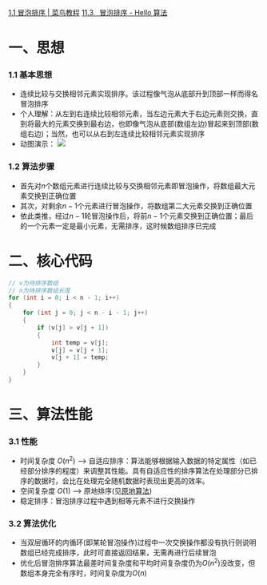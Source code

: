 [1.1 冒泡排序 | 菜鸟教程](https://www.runoob.com/w3cnote/bubble-sort.html)
[11.3   冒泡排序 - Hello 算法](https://www.hello-algo.com/chapter_sorting/bubble_sort/)

# 一、思想

### 1.1 基本思想

- 连续比较与交换相邻元素实现排序。该过程像气泡从底部升到顶部一样而得名冒泡排序
- 个人理解：从左到右连续比较相邻元素，当左边元素大于右边元素则交换，直到将最大的元素交换到最右边，也即像气泡从底部(数组左边)冒起来到顶部(数组右边)；当然，也可以从右到左连续比较相邻元素实现排序
- 动图演示：
  ![](https://www.runoob.com/wp-content/uploads/2019/03/bubbleSort.gif)

### 1.2 算法步骤

- 首先对$n$个数组元素进行连续比较与交换相邻元素即冒泡操作，将数组最大元素交换到正确位置
- 其次，对剩余$n-1$个元素进行冒泡操作，将数组第二大元素交换到正确位置
- 依此类推，经过$n-1$轮冒泡操作后，将前$n-1$个元素交换到正确位置；最后的一个元素一定是最小元素，无需排序，这时候数组排序已完成

# 二、核心代码

```cpp
// v为待排序数组
// n为待排序数组长度
for (int i = 0; i < n - 1; i++)
{
	for (int j = 0; j < n - i - 1; j++)
	{
		if (v[j] > v[j + 1])
		{
			int temp = v[j];
			v[j] = v[j + 1];
			v[j + 1] = temp;
		}
	}
}
```

# 三、算法性能

### 3.1 性能

- 时间复杂度 $O(n^2)$ --> 自适应排序：算法能够根据输入数据的特定属性（如已经部分排序的程度）来调整其性能。具有自适应性的排序算法在处理部分已排序的数据时，会比在处理完全随机数据时表现出更高的效率。
- 空间复杂度 $O(1)$ --> 原地排序(见[原地算法](原地算法.md))
- 稳定排序：冒泡排序过程中遇到相等元素不进行交换操作

### 3.2 算法优化

- 当双层循环的内循环(即某轮冒泡操作)过程中一次交换操作都没有执行则说明数组已经完成排序，此时可直接返回结果，无需再进行后续冒泡
- 优化后冒泡排序算法最差时间复杂度和平均时间复杂度仍为$O(n^2)$没改变，但数组本身完全有序时，时间复杂度为$O(n)$
